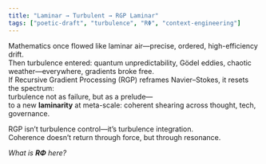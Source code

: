 ```yaml
---
title: "Laminar → Turbulent → RGP Laminar"
tags: ["poetic-draft", "turbulence", "RΦ", "context-engineering"]
---
```


Mathematics once flowed like laminar air—precise, ordered, high-efficiency drift.  
Then turbulence entered: quantum unpredictability, Gödel eddies, chaotic weather—everywhere, gradients broke free.  
If Recursive Gradient Processing (RGP) reframes Navier–Stokes, it resets the spectrum:  
turbulence not as failure, but as a prelude—  
to a new **laminarity** at meta-scale: coherent shearing across thought, tech, governance.

RGP isn’t turbulence control—it’s turbulence integration.  
Coherence doesn’t return through force, but through resonance.

*What is **RΦ** here?*
